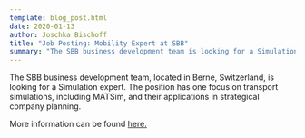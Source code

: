 ```yaml
---
template: blog_post.html
date: 2020-01-13
author: Joschka Bischoff
title: "Job Posting: Mobility Expert at SBB"
summary: "The SBB business development team is looking for a Simulation expert."
---
```


The SBB business development team, located in Berne, Switzerland, is looking for a Simulation expert. The position has one focus on transport simulations, including MATSim, and their applications in strategical company planning.

More information can be found [here.](https://jobs.sbb.ch/v2/offene-stellen/mobilitaetsexperte-expertin-mit-fokus-auf-data-analytics-simulation/df9f4669-f92c-4c7c-bb2c-7c46c6c2e258)
